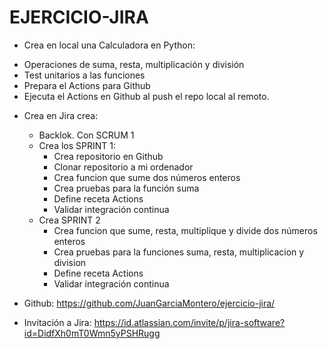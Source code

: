 # EJERCICIO-JIRA

* Crea en local una Calculadora en Python:
 - Operaciones de suma, resta, multiplicación y división
 - Test unitarios a las funciones
 - Prepara el Actions para Github
 - Ejecuta el Actions en Github al push el repo local al remoto.

* Crea en Jira crea:
    - Backlok. Con SCRUM 1
    - Crea los SPRINT 1: 
        * Crea repositorio en Github
        * Clonar repositorio a mi ordenador
        * Crea funcion que sume dos números enteros
        * Crea pruebas para la función suma
        * Define receta Actions
        * Validar integración continua
    - Crea SPRINT 2
        * Crea funcion que sume, resta, multiplique y divide dos números enteros
        * Crea pruebas para la funciones suma, resta, multiplicacion y division
        * Define receta Actions
        * Validar integración continua 

 * Github: https://github.com/JuanGarciaMontero/ejercicio-jira/

 * Invitación a Jira: https://id.atlassian.com/invite/p/jira-software?id=DidfXh0mT0Wmn5yPSHRugg